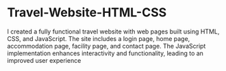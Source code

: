 # Travel-Website-HTML-CSS
I created a fully functional travel website with web pages built using HTML, CSS, and JavaScript. The site includes a login page, home page, accommodation page, facility page, and contact page. The JavaScript implementation enhances interactivity and functionality, leading to an improved user experience
